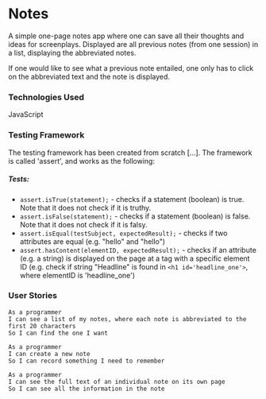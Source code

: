 # Notes

A simple one-page notes app where one can save all their thoughts and ideas for screenplays. Displayed are all previous notes (from one session) in a list, displaying the abbreviated notes.

If one would like to see what a previous note entailed, one only has to click on the abbreviated text and the note is displayed.

### Technologies Used
JavaScript

### Testing Framework
The testing framework has been created from scratch [...].
The framework is called 'assert', and works as the following:

##### Tests:
- `assert.isTrue(statement);` - checks if a statement (boolean) is true. Note that it does not check if it is truthy.
- `assert.isFalse(statement);` - checks if a statement (boolean) is false. Note that it does not check if it is falsy.
- `assert.isEqual(testSubject, expectedResult);` - checks if two attributes are equal (e.g. "hello" and "hello")
- `assert.hasContent(elementID, expectedResult);` - checks if an attribute (e.g. a string) is displayed on the page at a tag with a specific element ID (e.g. check if string "Headline" is found in `<h1 id='headline_one'>`, where elementID is 'headline_one')


### User Stories
```
As a programmer
I can see a list of my notes, where each note is abbreviated to the first 20 characters
So I can find the one I want
```

```
As a programmer
I can create a new note
So I can record something I need to remember
```

```
As a programmer
I can see the full text of an individual note on its own page
So I can see all the information in the note
```
